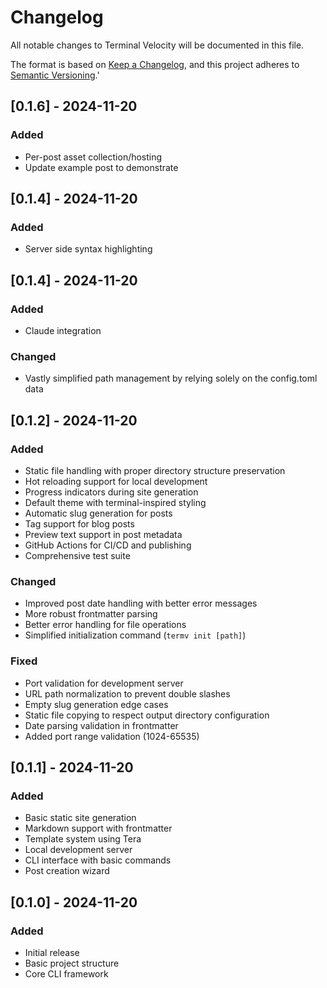 # Changelog

All notable changes to Terminal Velocity will be documented in this file.

The format is based on [Keep a Changelog](https://keepachangelog.com/en/1.1.0/),
and this project adheres to [Semantic Versioning](https://semver.org/spec/v2.0.0.html).'
## [0.1.6] - 2024-11-20

### Added
   - Per-post asset collection/hosting
   - Update example post to demonstrate

## [0.1.4] - 2024-11-20

### Added
   - Server side syntax highlighting

## [0.1.4] - 2024-11-20

### Added
   - Claude integration
### Changed
   - Vastly simplified path management by relying solely on the config.toml data

## [0.1.2] - 2024-11-20

### Added
- Static file handling with proper directory structure preservation
- Hot reloading support for local development
- Progress indicators during site generation
- Default theme with terminal-inspired styling
- Automatic slug generation for posts
- Tag support for blog posts
- Preview text support in post metadata
- GitHub Actions for CI/CD and publishing
- Comprehensive test suite

### Changed
- Improved post date handling with better error messages
- More robust frontmatter parsing
- Better error handling for file operations
- Simplified initialization command (`termv init [path]`)

### Fixed
- Port validation for development server
- URL path normalization to prevent double slashes
- Empty slug generation edge cases
- Static file copying to respect output directory configuration
- Date parsing validation in frontmatter
- Added port range validation (1024-65535)

## [0.1.1] - 2024-11-20

### Added
- Basic static site generation
- Markdown support with frontmatter
- Template system using Tera
- Local development server
- CLI interface with basic commands
- Post creation wizard

## [0.1.0] - 2024-11-20

### Added
- Initial release
- Basic project structure
- Core CLI framework
